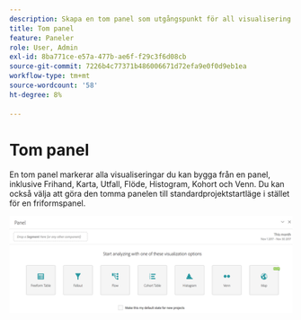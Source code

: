 ```yaml
---
description: Skapa en tom panel som utgångspunkt för all visualisering.
title: Tom panel
feature: Paneler
role: User, Admin
exl-id: 8ba771ce-e57a-477b-ae6f-f29c3f6d08cb
source-git-commit: 7226b4c77371b486006671d72efa9e0f0d9eb1ea
workflow-type: tm+mt
source-wordcount: '58'
ht-degree: 8%

---
```


# Tom panel

En tom panel markerar alla visualiseringar du kan bygga från en panel, inklusive Frihand, Karta, Utfall, Flöde, Histogram, Kohort och Venn. Du kan också välja att göra den tomma panelen till standardprojektstartläge i stället för en friformspanel.

![](assets/blank_panel.png)
